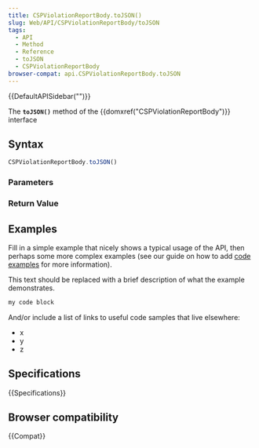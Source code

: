 ```yaml
---
title: CSPViolationReportBody.toJSON()
slug: Web/API/CSPViolationReportBody/toJSON
tags:
  - API
  - Method
  - Reference
  - toJSON
  - CSPViolationReportBody
browser-compat: api.CSPViolationReportBody.toJSON
---
```

{{DefaultAPISidebar("")}}

The **`toJSON()`** method of the {{domxref("CSPViolationReportBody")}} interface 

## Syntax

```js
CSPViolationReportBody.toJSON()
```

### Parameters



### Return Value



## Examples

Fill in a simple example that nicely shows a typical usage of the API, then perhaps some more complex examples (see our guide on how to add [code examples](/en-US/docs/MDN/Contribute/Structures/Code_examples) for more information).

This text should be replaced with a brief description of what the example demonstrates.

```js
my code block
```

And/or include a list of links to useful code samples that live elsewhere:

*   x
*   y
*   z

## Specifications

{{Specifications}}

## Browser compatibility

{{Compat}}

